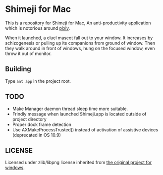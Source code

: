 Shimeji for Mac
===============

This is a repository for Shimeji for Mac, An anti-productivity application which is notorious around [pixiv](http://pixiv.net).

When it launched, a cluel mascot fall out to your window. It increases by schizogenesis or pulling up its companions from ground of window. Then they walk around in front of windows, hung on the focused window, even throw it out of monitor.

Building
--------

Type `ant app` in the project root.

TODO
----

* Make Manager daemon thread sleep time more suitable.
* Frindly message when launched Shimeji.app is located outside of project directory
* Proper dock frame detection
* Use AXMakeProcessTrusted() instead of activation of assistive devices (deprecated in OS 10.9)

LICENSE
-------

Licensed under zlib/libpng license inherited from [the original project for windows](http://www.group-finity.com/Shimeji/).
